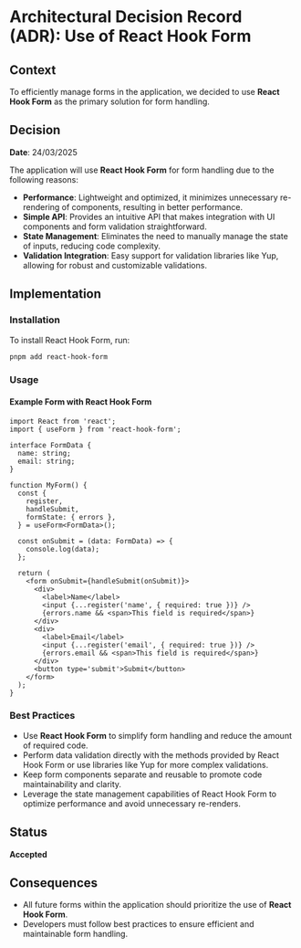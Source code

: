 # Architectural Decision Record (ADR): Use of React Hook Form

## Context

To efficiently manage forms in the application, we decided to use **React Hook Form** as the primary solution for form handling.

## Decision

**Date**: 24/03/2025

The application will use **React Hook Form** for form handling due to the following reasons:

- **Performance**: Lightweight and optimized, it minimizes unnecessary re-rendering of components, resulting in better performance.
- **Simple API**: Provides an intuitive API that makes integration with UI components and form validation straightforward.
- **State Management**: Eliminates the need to manually manage the state of inputs, reducing code complexity.
- **Validation Integration**: Easy support for validation libraries like Yup, allowing for robust and customizable validations.

## Implementation

### Installation

To install React Hook Form, run:

```sh
pnpm add react-hook-form
```

### Usage

#### Example Form with React Hook Form

```tsx
import React from 'react';
import { useForm } from 'react-hook-form';

interface FormData {
  name: string;
  email: string;
}

function MyForm() {
  const {
    register,
    handleSubmit,
    formState: { errors },
  } = useForm<FormData>();

  const onSubmit = (data: FormData) => {
    console.log(data);
  };

  return (
    <form onSubmit={handleSubmit(onSubmit)}>
      <div>
        <label>Name</label>
        <input {...register('name', { required: true })} />
        {errors.name && <span>This field is required</span>}
      </div>
      <div>
        <label>Email</label>
        <input {...register('email', { required: true })} />
        {errors.email && <span>This field is required</span>}
      </div>
      <button type='submit'>Submit</button>
    </form>
  );
}
```

### Best Practices

- Use **React Hook Form** to simplify form handling and reduce the amount of required code.
- Perform data validation directly with the methods provided by React Hook Form or use libraries like Yup for more complex validations.
- Keep form components separate and reusable to promote code maintainability and clarity.
- Leverage the state management capabilities of React Hook Form to optimize performance and avoid unnecessary re-renders.

## Status

**Accepted**

## Consequences

- All future forms within the application should prioritize the use of **React Hook Form**.
- Developers must follow best practices to ensure efficient and maintainable form handling.
